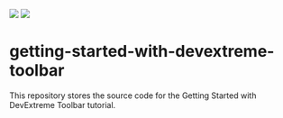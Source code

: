 <!-- default badges list -->
![](https://img.shields.io/endpoint?url=https://codecentral.devexpress.com/api/v1/VersionRange/502004703/21.1.3%2B)
[![](https://img.shields.io/badge/📖_How_to_use_DevExpress_Examples-e9f6fc?style=flat-square)](https://docs.devexpress.com/GeneralInformation/403183)
<!-- default badges end -->
# getting-started-with-devextreme-toolbar
This repository stores the source code for the Getting Started with DevExtreme Toolbar tutorial.
